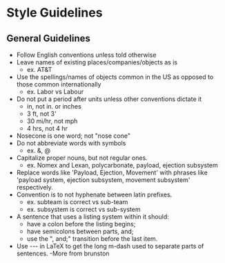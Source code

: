 # Style Guidelines

## General Guidelines

* Follow English conventions unless told otherwise
* Leave names of existing places/companies/objects as is
  * ex. AT&T
* Use the spellings/names of objects common in the US as opposed to those common internationally
  * ex. Labor vs Labour
* Do not put a period after units unless other conventions dictate it
  * in, not in. or inches
  * 3 ft, not 3'
  * 30 mi/hr, not mph
  * 4 hrs, not 4 hr
* Nosecone is one word; not "nose cone"
* Do not abbreviate words with symbols
  * ex. &, @
* Capitalize proper nouns, but not regular ones.
  * ex. Nomex and Lexan, polycarbonate, payload, ejection subsystem
* Replace words like 'Payload, Ejection, Movement' with phrases like 'payload system, ejection subsystem, movement subsystem' respectively.
* Convention is to not hyphenate between latin prefixes.
  * ex. subteam is correct vs sub-team
  * ex. subsystem is correct vs sub-system
* A sentence that uses a listing system within it should:
  * have a colon before the listing begins;
  * have semicolons between parts, and;
  * use the ", and;" transition before the last item.
* Use --- in LaTeX to get the long m-dash used to separate parts of sentences. -More from brunston



